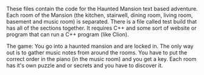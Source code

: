 These files contain the code for the Haunted Mansion text based adventure. Each room of the Mansion (the kitchen, stairwell, dining room, living room, basement and music room) is separated.
There is a file called test build that has all of the sections together. It requires C++ and some sort of website or program that can run a C++ program (like Clion).

The game:
You go into a haunted mansion and are locked in. The only way out is to gather music notes from around the rooms. You have to put the correct order in the piano (in the music room) and you get a key.
Each room has it's own puzzle and or secrets and you have to discover it.

